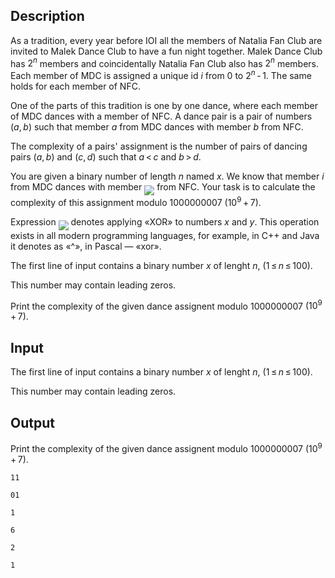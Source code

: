 ## Description

<div><p>As a tradition, every year before IOI all the members of Natalia Fan Club are invited to Malek Dance Club to have a fun night together. Malek Dance Club has <span class="tex-span">2<sup class="upper-index"><i>n</i></sup></span> members and coincidentally Natalia Fan Club also has <span class="tex-span">2<sup class="upper-index"><i>n</i></sup></span> members. Each member of MDC is assigned a unique id <span class="tex-span"><i>i</i></span> from <span class="tex-span">0</span> to <span class="tex-span">2<sup class="upper-index"><i>n</i></sup> - 1</span>. The same holds for each member of NFC.</p><p>One of the parts of this tradition is one by one dance, where each member of MDC dances with a member of NFC. A dance pair is a pair of numbers <span class="tex-span">(<i>a</i>, <i>b</i>)</span> such that member <span class="tex-span"><i>a</i></span> from MDC dances with member <span class="tex-span"><i>b</i></span> from NFC.</p><p>The complexity of a pairs' assignment is the number of pairs of dancing pairs <span class="tex-span">(<i>a</i>, <i>b</i>)</span> and <span class="tex-span">(<i>c</i>, <i>d</i>)</span> such that <span class="tex-span"><i>a</i> &lt; <i>c</i></span> and <span class="tex-span"><i>b</i> &gt; <i>d</i></span>.</p><p>You are given a binary number of length <span class="tex-span"><i>n</i></span> named <span class="tex-span"><i>x</i></span>. We know that member <span class="tex-span"><i>i</i></span> from MDC dances with member <img align="middle" class="tex-formula" src="file://dmHtKHja.png" style="max-width: 100.0%;max-height: 100.0%;"> from NFC. Your task is to calculate the complexity of this assignment modulo <span class="tex-span">1000000007</span> <span class="tex-span">(10<sup class="upper-index">9</sup> + 7)</span>.</p><p>Expression <img align="middle" class="tex-formula" src="file://0CSRdays.png" style="max-width: 100.0%;max-height: 100.0%;"> denotes applying «XOR» to numbers <span class="tex-span"><i>x</i></span> and <span class="tex-span"><i>y</i></span>. This operation exists in all modern programming languages, for example, in <span class="tex-font-style-it">C++</span> and <span class="tex-font-style-it">Java</span> it denotes as «<span class="tex-font-style-tt">^</span>», in <span class="tex-font-style-it">Pascal</span> — «<span class="tex-font-style-tt">xor</span>».</p></div><div class="input-specification"><p>The first line of input contains a binary number <span class="tex-span"><i>x</i></span> of lenght <span class="tex-span"><i>n</i></span>, <span class="tex-span">(1 ≤ <i>n</i> ≤ 100)</span>.</p><p>This number may contain leading zeros.</p></div><div class="output-specification"><p>Print the complexity of the given dance assignent modulo <span class="tex-span">1000000007</span> <span class="tex-span">(10<sup class="upper-index">9</sup> + 7)</span>.</p></div>

## Input

<p>The first line of input contains a binary number <span class="tex-span"><i>x</i></span> of lenght <span class="tex-span"><i>n</i></span>, <span class="tex-span">(1 ≤ <i>n</i> ≤ 100)</span>.</p><p>This number may contain leading zeros.</p>

## Output

<p>Print the complexity of the given dance assignent modulo <span class="tex-span">1000000007</span> <span class="tex-span">(10<sup class="upper-index">9</sup> + 7)</span>.</p>





```input1
11

```




```input2
01

```




```input3
1

```




```output1
6

```




```output2
2

```




```output3
1

```


